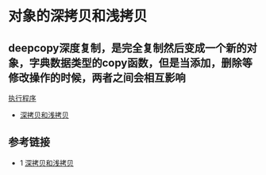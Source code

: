 # 对象的深拷贝和浅拷贝

## deepcopy深度复制，是完全复制然后变成一个新的对象，字典数据类型的copy函数，但是当添加，删除等修改操作的时候，两者之间会相互影响
[执行程序](./src/deepcopy_test.py)

* [深拷贝和浅拷贝](https://www.runoob.com/w3cnote/python-understanding-dict-copy-shallow-or-deep.html)


## 参考链接
* 1 [深拷贝和浅拷贝](https://blog.csdn.net/qq_26442553/article/details/82218403)
